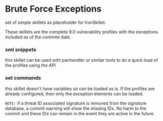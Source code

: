 # Brute Force Exceptions

set of simple skillets as placeholder for IronSkillet.

These skillets are the complete 9.0 vulnerability profiles with
the exceptions included as of the commite date.

### xml snippets

this skillet can be used with panhandler or similar tools to do a quick
load of the profiles using the API

### set commands

this skillet doesn't have variables so can be loaded as is. If the profiles
are already configured, then only the exception elements can be loaded.

```NOTE:``` if a threat ID associated signature is removed from the
signature database, a commit warning will show the missing IDs. No harm
to the commit and these IDs can remain in the event they are active in the
future.
